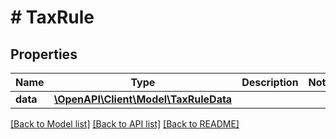 # # TaxRule

## Properties

Name | Type | Description | Notes
------------ | ------------- | ------------- | -------------
**data** | [**\OpenAPI\Client\Model\TaxRuleData**](TaxRuleData.md) |  |

[[Back to Model list]](../../README.md#models) [[Back to API list]](../../README.md#endpoints) [[Back to README]](../../README.md)
